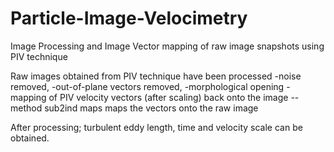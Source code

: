 Particle-Image-Velocimetry
==========================

Image Processing and Image Vector mapping of raw image snapshots using PIV technique

Raw images obtained from PIV technique have been processed 
-noise removed, 
-out-of-plane vectors removed, 
-morphological opening 
-mapping of PIV velocity vectors (after scaling) back onto the image
-- method sub2ind maps maps the vectors onto the raw image

After processing; turbulent eddy length, time and velocity scale can be obtained.

